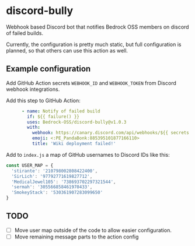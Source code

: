 # discord-bully

Webhook based Discord bot that notifies Bedrock OSS members on discord of failed builds.

Currently, the configuration is pretty much static, but full configuration is planned, so that others can use this action as well.

## Example configuration

Add GitHub Action secrets `WEBHOOK_ID` and `WEBHOOK_TOKEN` from Discord webhook integrations.

Add this step to GitHub Action:
```yaml
      - name: Notify of failed build
        if: ${{ failure() }}
        uses: Bedrock-OSS/discord-bully@v1.0.3
        with:
          webhook: https://canary.discord.com/api/webhooks/${{ secrets.WEBHOOK_ID }}/${{ secrets.WEBHOOK_TOKEN }}
          emoji: <:PE_PandaBonk:885395101877166110>
          title: 'Wiki deployment failed!'
```

Add to `index.js` a map of GitHub usernames to Discord IDs like this:
```js
const USER_MAP = {
  'stirante': '210798002808422400',
  'SirLich': '97792771619827712',
  'MedicalJewel105': '738693702297321544',
  'sermah': '305566858461970433',
  'SmokeyStack': '530361907283099650'
}
```

## TODO

- [ ] Move user map outside of the code to allow easier configuration.
- [ ] Move remaining message parts to the action config
